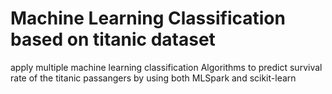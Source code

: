 # Machine Learning Classification based on titanic dataset
apply multiple machine learning classification Algorithms to predict survival rate of the titanic passangers by using both MLSpark and scikit-learn
